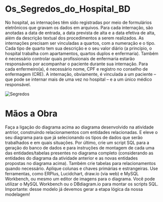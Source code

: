 # Os_Segredos_do_Hospital_BD
No hospital, as internações têm sido registradas por meio de formulários eletrônicos que gravam os dados em arquivos. 
Para cada internação, são anotadas a data de entrada, a data prevista de alta e a data efetiva de alta, 
além da descrição textual dos procedimentos a serem realizados. As internações precisam ser vinculadas a quartos, com a numeração e o tipo. 
Cada tipo de quarto tem sua descrição e o seu valor diário (a princípio, o hospital trabalha com apartamentos, quartos duplos e enfermaria).
Também é necessário controlar quais profissionais de enfermaria estarão responsáveis por acompanhar o paciente durante sua internação.
Para cada enfermeiro(a), é necessário nome, CPF e registro no conselho de enfermagem (CRE).
A internação, obviamente, é vinculada a um paciente – que pode se internar mais de uma vez no hospital – e a um único médico responsável.

![Segredos](https://github.com/GuilhermeOliveira123/Os_Segredos_do_Hospital_BD/assets/105466909/b0d730c0-5e0d-4fcf-ac06-8abee408756c)

# Mãos a Obra
Faça a ligação do diagrama acima ao diagrama desenvolvido na atividade antrior, construindo relacionamentos com entidades relacionadas. 
E eleve o seu diagrama para que já selecionando os tipos de dados que serão trabalhados e em quais situações.
Por último, crie um script SQL para a geração do banco de dados e para instruções de montagem de cada uma das entidades/tabelas presentes no diagrama completo 
(considerando as entidades do diagrama da atividade anterior e as novas entidades propostas no diagrama acima).
Também crie tabelas para relacionamentos quando necessário. Aplique colunas e chaves primárias e estrangeiras.
Use ferramentas, como ERPlus, Lucidchart, draw.io (via web) e MySQL Workbench, ou mesmo um editor de imagens para o diagrama. 
Você pode utilizar o MySQL Workbench ou o DBdiagram.io para montar os scripts SQL. Importante: desse modelo já devemos gerar a etapa lógica da nossa modelagem!

